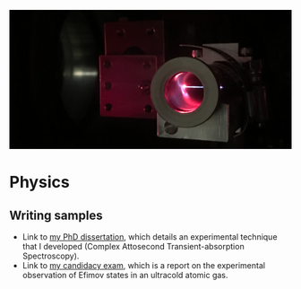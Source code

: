 ![Laser Filament](/IMG_0280.jpg)


# Physics

## Writing samples
 - Link to [my PhD dissertation](https://github.com/SJHageman/Dissertation/blob/master/SJH-dissertation.pdf), which details an experimental technique that I developed (Complex Attosecond Transient-absorption Spectroscopy).
 - Link to [my candidacy exam](https://github.com/SJHageman/Candidacy_Paper/blob/main/SJH_candidacy_paper.pdf), which is a report on the experimental observation of Efimov states in an ultracold atomic gas.

